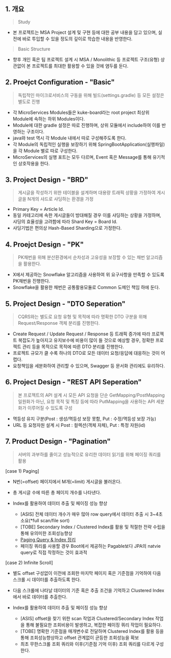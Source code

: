 ## 1.  개요
> Study
- 본 프로젝트는 MSA Project 설계 및 구현 등에 대한 공부 내용을 담고 있으며, 실전에 바로 투입할 수 있을 정도의 깊이로 학습한 내용을 반영한다.
> Basic Structure
- 향후 개인 혹은 팀 프로젝트 설계 시 MSA / Monolithic 등 프로젝트 구조(유형) 상관없이 본 프로젝트를 최대한 활용할 수 있을 것에 염두를 둔다. 

## 2. Proejct Configuration - "Basic"

> 독립적인 마이크로서비스의 구동을 위해 빌드(settings.gradle) 등 모든 설정은 별도로 진행
- 각 MicroServices Modules들은 kuke-board라는 root project 최상위 Module에 속하는 하위 Modules이다.
- Module에 대한 gradle 설정은 따로 진행하며, 상위 모듈에서 include하여 이를 반영하는 구조이다.
- java와 test 역시 각 Module 내에서 따로 구성해주도록 한다.
- 각 Module의 독립적인 실행을 보장하기 위해 SpringBootApplication(실행파일)을 각 Module 별로 따로 구성한다.
- MicroServices의 실행 포트는 모두 다르며, Event 혹은 Message를 통해 유기적인 상호작용을 한다.

## 3. Project Design - "BRD"

> 게시글을 작성하기 위한 테이블을 설계하며 대용량 트래픽 상황을 가정하여 게시글을 N개의 샤드로 샤딩하는 환경을 가정
- Primary Key = Article Id.
- 동일 카테고리에 속한 게시글들이 방대해질 경우 이를 샤딩하는 상황을 가정하며, 샤딩의 효율성을 고려함에 따라 Shard Key = Board Id.
- 샤딩기법은 편의상 Hash-Based Sharding으로 가정한다.

## 4. Proejct Design - "PK"

> PK채번을 위해 분산환경에서 순차성과 고유성을 보장할 수 있는 채번 알고리즘을 활용한다.
- X에서 제공하는 Snowflake 알고리즘을 사용하여 위 요구사항을 만족할 수 있도록 PK채번을 진행한다.
- Snowflake을 활용한 채번은 공통활용모듈로 Common 도메인 책임 하에 둔다.

## 5. Project Design - "DTO Seperation"

> CQRS와는 별도로 요청 유형 및 목적에 따라 명확한 DTO 구분을 위해 Request/Response 객체 분리를 진행한다.
- Create Request / Update Request / Response 등 트래픽 증가에 따라 프로젝트 복잡도가 높아지고 유지보수에 비용이 많이 들 것으로 예상할 경우, 정확한 프로젝트 관리 등을 목적으로 목적에 따른 DTO 분리를 진행한다.
- 프로젝트 규모가 클 수록 하나의 DTO로 모든 데이터 요청/응답에 대응하는 것이 어렵다.
- 요청책임을 세분화하여 관리할 수 있으며, Swagger 등 문서화 관리에도 유리하다.

## 6. Project Design - "REST API Seperation"

> 본 프로젝트의 API 설계 시 모든 API 요청을 단순 GetMapping/PostMapping 일원화가 아닌, 요청 목적 및 특징 등에 따라 PutMapping을 사용하는 API 세분화가 이루어질 수 있도록 구성
- 멱등성 유지 구분(Post : 생성/멱등성 보장 못함, Put : 수정/멱등성 보장 가능)
- URL 등 요청자원 설계 시 Post : 컬렉션(객체 자체), Put : 특정 자원(id)

## 7. Product Design - "Pagination"

> 서버의 과부하를 줄이고 성능적으로 유리한 데이터 읽기를 위해 페이징 쿼리를 활용 

[case 1) Paging]
 
- N번(=offset) 페이지에서 M개(=limit) 게시글을 불러온다.
- 총 게시글 수에 따른 총 페이지 개수를 나타낸다.

- Index를 활용하여 데이터 추출 및 페이징 성능 향상
  - [ASIS] 전체 데이터 개수가 매우 많아 row query에서 데이터 추출 시 3~4초 소요(*full scan/file sort)
  - [TOBE] Secondary Index / Clustered Index를 활용 및 적절한 전략 수립을 통해 유의미한 조회성능향상
  - [Paging Query & Index 정리](https://velog.io/@gyrbs22/%EB%B0%B1%EC%97%94%EB%93%9C-%EC%9D%B8%EB%8D%B1%EC%8A%A4%EB%A5%BC-%EB%AA%85%ED%99%95%ED%9E%88-%ED%8C%8C%EC%95%85%ED%95%98%EA%B8%B0-%EC%A1%B0%ED%9A%8C%EC%84%B1%EB%8A%A5%ED%96%A5%EC%83%81%EC%9D%B4-%EC%96%B4%EB%8A%90-%EB%B6%80%EB%B6%84%EC%97%90%EC%84%9C-%EC%9D%B4%EB%A3%A8%EC%96%B4%EC%A7%80%EB%8A%94%EA%B0%80%EB%8B%A8%EC%88%9C-%EC%9D%B8%EB%8D%B1%EC%8A%A4-%ED%99%9C%EC%9A%A9%EB%B6%80%ED%84%B0-Covering-Index-%EB%93%B1%EC%9D%98-%EC%A0%84%EB%9E%B5%EA%B9%8C%EC%A7%80)
  - 페이징 쿼리를 사용할 경우 Boot에서 제공하는 Pagable보다 JPA의 natvie query로 직접 작정하는 것이 효과적

[case 2) Infinite Scroll]

- 별도 offset 구성없이 이전에 조회한 마지막 페이지 혹은 기준점을 기억하여 다음 스크롤 시 데이터를 추출하도록 한다.
- 다음 스크롤에 나타날 데이터의 기준 혹은 추출 조건을 기억하고 Clustered Index에서 바로 데이터를 추출한다.

- Index를 활용하여 데이터 추출 및 페이징 성능 향상
  - [ASIS] offset을 찾기 위한 scan 작업과 Clustered/Secondary Index 작업을 통해 불필요한 조회비용이 발생하고, 복잡한 페이징 쿼리 작업이 필요하다.
  - [TOBE] 명확한 기준점을 매개변수로 전달하며 Clustered Index를 활용 등을 통해 조회성능향상하고 offset 관계없이 균등한 조회성능을 확보
  - 최초 무한스크롤 조회 쿼리와 이후(기준점 기억 이후) 조회 쿼리를 다르게 구성한다.